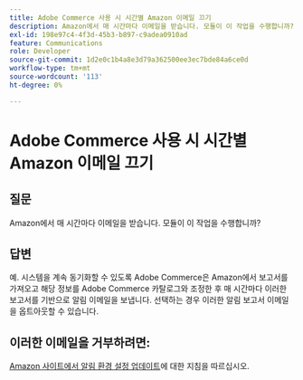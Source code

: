 ```yaml
---
title: Adobe Commerce 사용 시 시간별 Amazon 이메일 끄기
description: Amazon에서 매 시간마다 이메일을 받습니다. 모듈이 이 작업을 수행합니까?
exl-id: 198e97c4-4f3d-45b3-b897-c9adea0910ad
feature: Communications
role: Developer
source-git-commit: 1d2e0c1b4a8e3d79a362500ee3ec7bde84a6ce0d
workflow-type: tm+mt
source-wordcount: '113'
ht-degree: 0%

---
```


# Adobe Commerce 사용 시 시간별 Amazon 이메일 끄기

## 질문

Amazon에서 매 시간마다 이메일을 받습니다. 모듈이 이 작업을 수행합니까?

## 답변

예. 시스템을 계속 동기화할 수 있도록 Adobe Commerce은 Amazon에서 보고서를 가져오고 해당 정보를 Adobe Commerce 카탈로그와 조정한 후 매 시간마다 이러한 보고서를 기반으로 알림 이메일을 보냅니다. 선택하는 경우 이러한 알림 보고서 이메일을 옵트아웃할 수 있습니다.

## 이러한 이메일을 거부하려면:

[Amazon 사이트에서 알림 환경 설정 업데이트](https://sellercentral.amazon.com/gp/help/external/G871)에 대한 지침을 따르십시오.
